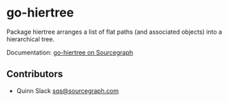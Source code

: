 go-hiertree
===========

Package hiertree arranges a list of flat paths (and associated objects) into a hierarchical tree.

Documentation: [go-hiertree on Sourcegraph](https://sourcegraph.com/github.com/sourcegraph/go-hiertree)

Contributors
------------

* Quinn Slack <sqs@sourcegraph.com>
